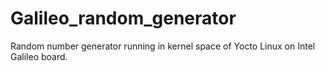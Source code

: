 # Galileo_random_generator
Random number generator running in kernel space of Yocto Linux on Intel Galileo board.
